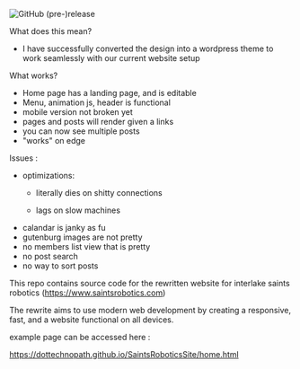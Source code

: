 


![GitHub (pre-)release](https://img.shields.io/github/release/dottechnopath/SaintsRoboticsSite/all.svg)



What does this mean?
 - I have successfully converted the design into a wordpress theme to work seamlessly with our current website setup

 What works?
 - Home page has a landing page, and is editable
 - Menu, animation js, header is functional
 - mobile version not broken yet
 - pages and posts will render given a links 
 - you can now see multiple posts
 - "works" on edge
 
 
 Issues :
 - optimizations:
   - literally dies on shitty connections
  
   - lags on slow machines
 - calandar is janky as fu
 - gutenburg images are not pretty
 - no members list view that is pretty
 - no post search
 - no way to sort posts
 



This repo contains source code for the rewritten website for interlake saints robotics (https://www.saintsrobotics.com)

The rewrite aims to use modern web development by creating a responsive, fast, and a website functional on all devices.

example page can be accessed here :

https://dottechnopath.github.io/SaintsRoboticsSite/home.html
